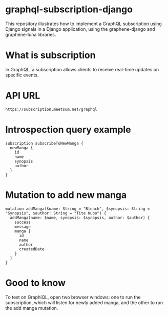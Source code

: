 # graphql-subscription-django
This repository illustrates how to implement a GraphQL subscription using Django signals in a Django application, using the graphene-django and graphene-luna libraries.

# What is subscription
In GraphQL, a subscription allows clients to receive real-time updates on specific events.

# API URL
```
https://subscription.meetsum.net/graphql
```



# Introspection query example
```
subscription subscribeToNewManga {
  newManga {
    id
    name
    synopsis
    author
  }
}
```

# Mutation to add new manga
```
mutation addManga($name: String = "Bleach", $synopsis: String = "Synopsis", $author: String = "Tite Kubo") {
  addManga(name: $name, synopsis: $synopsis, author: $author) {
    success
    message
    manga {
      id
      name
      author
      createdDate
    }
  }
}
```

# Good to know
To test on GraphiQL, open two browser windows: one to run the subscription, which will listen for newly added manga, and the other to run the add manga mutation.